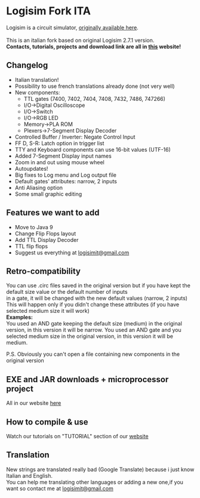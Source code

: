 # Logisim Fork ITA
Logisim is a circuit simulator, [originally available here](http://www.cburch.com/logisim/).<br><br>
This is an italian fork based on original Logisim 2.7.1 version.<br>
<b>Contacts, tutorials, projects and download link are all in [this](https://logisim.altervista.org) website!</b>
## Changelog
* Italian translation!
* Possibility to use french translations already done (not very well)
* New components:
	* TTL gates (7400, 7402, 7404, 7408, 7432, 7486, 747266)
	* I/O->Digital Oscilloscope
	* I/O->Switch
	* I/O->RGB LED
	* Memory->PLA ROM
	* Plexers->7-Segment Display Decoder
* Controlled Buffer / Inverter: Negate Control Input
* FF D, S-R: Latch option in trigger list
* TTY and Keyboard components can use 16-bit values (UTF-16)
* Added 7-Segment Display input names
* Zoom in and out using mouse wheel
* Autoupdates!
* Big fixes to Log menu and Log output file
* Default gates' attributes: narrow, 2 inputs
* Anti Aliasing option
* Some small graphic editing
## Features we want to add
* Move to Java 9
* Change Flip Flops layout
* Add TTL Display Decoder
* TTL flip flops
* Suggest us everything at logisimit@gmail.com
## Retro-compatibility
<p>You can use .circ files saved in the original version but if you have kept the default size value or the default number of inputs<br>
in a gate, it will be changed with the new default values (narrow, 2 inputs)<br>
This will happen only if you didn't change these attributes (if you have selected medium size it will work)<br>
<b>Examples:</b><br> You used an AND gate keeping the default size (medium) in the original version, in this version it will be narrow.
You used an AND gate and you selected medium size in the original version, in this version it will be medium.</p>
P.S. Obviously you can't open a file containing new components in the original version

## EXE and JAR downloads + microprocessor project
All in our website [here](https://logisim.altervista.org)
## How to compile & use
Watch our tutorials on "TUTORIAL" section of our [website](https://logisim.altervista.org)
## Translation
New strings are translated really bad (Google Translate) because i just know Italian and English.<br>You can help me translating other languages or adding a new one,if you want so contact me at logisimit@gmail.com
